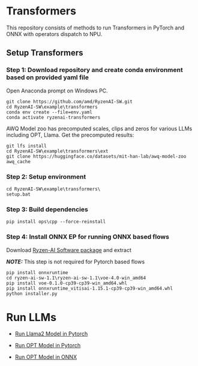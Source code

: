 # Transformers 

This repository consists of methods to run Transformers in PyTorch and ONNX with operators dispatch to NPU. 

## Setup Transformers
### Step 1: Download repository and create conda environment based on provided yaml file
Open Anaconda prompt on Windows PC.

```
git clone https://github.com/amd/RyzenAI-SW.git
cd RyzenAI-SW\example\transformers
conda env create --file=env.yaml
conda activate ryzenai-transformers
```

AWQ Model zoo has precomputed scales, clips and zeros for various LLMs including OPT, Llama. Get the precomputed results:

```
git lfs install
cd RyzenAI-SW\example\transformers\ext
git clone https://huggingface.co/datasets/mit-han-lab/awq-model-zoo awq_cache
```

### Step 2: Setup environment 

```
cd RyzenAI-SW\example\transformers\ 
setup.bat
```

### Step 3: Build dependencies

```
pip install ops\cpp --force-reinstall
```

### Step 4: Install ONNX EP for running ONNX based flows 

Download [Ryzen-AI Software package](https://ryzenai.docs.amd.com/en/latest/manual_installation.html#download-the-package) and extract

**_NOTE:_**  This step is not required for Pytorch based flows
```
pip install onnxruntime
cd ryzen-ai-sw-1.1\ryzen-ai-sw-1.1\voe-4.0-win_amd64
pip install voe-0.1.0-cp39-cp39-win_amd64.whl
pip install onnxruntime_vitisai-1.15.1-cp39-cp39-win_amd64.whl
python installer.py
```


# Run LLMs

- [Run Llama2 Model in Pytorch](models/llama2/README.MD)

- [Run OPT Model in Pytorch](models/opt/README.MD)

- [Run OPT Model in ONNX](models/opt-onnx/README.MD)

